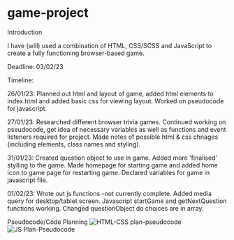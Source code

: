 # game-project

Introduction

I have (will) used a combination of HTML, CSS/SCSS and JavaScript to create a fully functioning browser-based game. 


Deadline: 03/02/23

Timeline:

26/01/23: Planned out html and layout of game, added html elements to index.html and added basic css for viewing layout. Worked on pseudocode for javascript.

27/01/23: Researched different browser trivia games. Continued working on pseudocode, get idea of necessary variables as well as functions and event listeners required for project. Made notes of possible html & css chnages (including elements, class names and styling). 

31/01/23: Created question object to use in game. Added more 'finalised' stylling to the game. Made homepage for starting game and added home icon to game page for restarting game. Declared variables for game in javascript file.

01/02/23: Wrote out js functions -not currently complete. Added media query for desktop/tablet screen. Javascript startGame and getNextQuestion functions working. Changed questionObject do choices are in array.

Pseudocode/Code Planning
![HTML-CSS plan-pseudocode](https://user-images.githubusercontent.com/81630548/214893048-81f0c464-e514-4086-9bb2-fab6ce5fcbf2.jpg)
![JS Plan-Pseudocode](https://user-images.githubusercontent.com/81630548/215122718-557e532f-db28-4940-a4a4-273fb5259f68.jpg)

